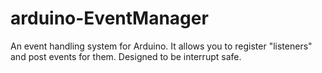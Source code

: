 arduino-EventManager
====================

An event handling system for Arduino.  It allows you to register "listeners" and post events for them.  Designed to be interrupt safe.